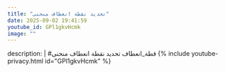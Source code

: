 ```yaml
---
title: "تحديد نقطة انعطاف منحنى"
date: 2025-09-02 19:41:59 
youtube_id: GPl1gkvHcmk
image: ""
---
```

description: |
  #قطة_انعطاف
  تحديد نقطة انعطاف منحنى
{% include youtube-privacy.html id="GPl1gkvHcmk" %}
